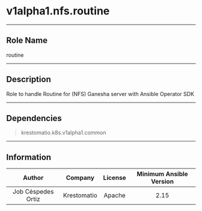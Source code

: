 



# v1alpha1.nfs.routine
  
---
## Role Name
  
routine  
  
---
## Description
  
Role to handle Routine for (NFS) Ganesha server with Ansible Operator SDK  
  
---
## Dependencies
  
> krestomatio.k8s.v1alpha1.common  
  
  
---
## Information
  

|Author|Company|License|Minimum Ansible Version|
| :---: | :---: | :---: | :---: |
|Job Céspedes Ortiz|Krestomatio|Apache|2.15|
